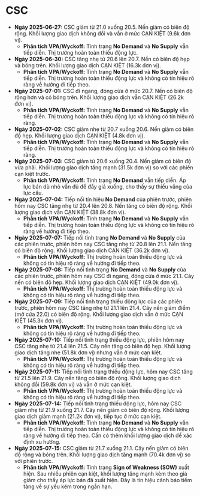 # CSC

- **Ngày 2025-06-27:** CSC giảm từ 21.0 xuống 20.5. Nến giảm có biên độ rộng. Khối lượng giao dịch không đổi và vẫn ở mức CẠN KIỆT (9.6k đơn vị).
    - **Phân tích VPA/Wyckoff:** Tình trạng **No Demand** và **No Supply** vẫn tiếp diễn. Thị trường hoàn toàn thiếu động lực.
- **Ngày 2025-06-30:** CSC tăng nhẹ từ 20.6 lên 20.7. Nến có biên độ hẹp và bóng trên. Khối lượng giao dịch CẠN KIỆT (16.3k đơn vị).
    - **Phân tích VPA/Wyckoff:** Tình trạng **No Demand** và **No Supply** vẫn tiếp diễn. Thị trường hoàn toàn thiếu động lực và không có tín hiệu rõ ràng về hướng đi tiếp theo.
- **Ngày 2025-07-01:** CSC đi ngang, đóng cửa ở mức 20.7. Nến có biên độ rộng hơn và có bóng trên. Khối lượng giao dịch vẫn CẠN KIỆT (26.2k đơn vị).
    - **Phân tích VPA/Wyckoff:** Tình trạng **No Demand** và **No Supply** vẫn tiếp diễn. Thị trường hoàn toàn thiếu động lực và không có tín hiệu rõ ràng.
- **Ngày 2025-07-02:** CSC giảm nhẹ từ 20.7 xuống 20.6. Nến giảm có biên độ hẹp. Khối lượng giao dịch CẠN KIỆT (4.8k đơn vị).
    - **Phân tích VPA/Wyckoff:** Tình trạng **No Demand** và **No Supply** vẫn tiếp diễn. Thị trường hoàn toàn thiếu động lực và không có tín hiệu rõ ràng.
- **Ngày 2025-07-03:** CSC giảm từ 20.6 xuống 20.4. Nến giảm có biên độ vừa phải. Khối lượng giao dịch tăng mạnh (31.5k đơn vị) so với các phiên cạn kiệt trước.
    - **Phân tích VPA/Wyckoff:** Tình trạng **No Demand** vẫn tiếp diễn. Áp lực bán dù nhỏ vẫn đủ để đẩy giá xuống, cho thấy sự thiếu vắng của lực cầu.
- **Ngày 2025-07-04:** Tiếp nối tín hiệu **No Demand** của phiên trước, phiên hôm nay CSC tăng nhẹ từ 20.4 lên 20.8. Nến tăng có biên độ rộng. Khối lượng giao dịch vẫn CẠN KIỆT (38.8k đơn vị).
    - **Phân tích VPA/Wyckoff:** Tình trạng **No Demand** và **No Supply** vẫn tiếp diễn. Thị trường hoàn toàn thiếu động lực và không có tín hiệu rõ ràng về hướng đi tiếp theo.
- **Ngày 2025-07-07:** Tiếp nối tình trạng **No Demand** và **No Supply** của các phiên trước, phiên hôm nay CSC tăng nhẹ từ 20.8 lên 21.1. Nến tăng có biên độ rộng. Khối lượng giao dịch CẠN KIỆT (36.2k đơn vị).
    - **Phân tích VPA/Wyckoff:** Thị trường hoàn toàn thiếu động lực và không có tín hiệu rõ ràng về hướng đi tiếp theo.
- **Ngày 2025-07-08:** Tiếp nối tình trạng **No Demand** và **No Supply** của các phiên trước, phiên hôm nay CSC đi ngang, đóng cửa ở mức 21.1. Cây nến có biên độ hẹp. Khối lượng giao dịch CẠN KIỆT (49.0k đơn vị).
    - **Phân tích VPA/Wyckoff:** Thị trường hoàn toàn thiếu động lực và không có tín hiệu rõ ràng về hướng đi tiếp theo.
- **Ngày 2025-07-09:** Tiếp nối tình trạng thiếu động lực của các phiên trước, phiên hôm nay CSC tăng nhẹ từ 21.1 lên 21.4. Cây nến giảm điểm (mở cửa 22.0) có biên độ rộng. Khối lượng giao dịch vẫn ở mức CẠN KIỆT (45.3k đơn vị).
    - **Phân tích VPA/Wyckoff:** Thị trường hoàn toàn thiếu động lực và không có tín hiệu rõ ràng về hướng đi tiếp theo.
- **Ngày 2025-07-10:** Tiếp nối tình trạng thiếu động lực, phiên hôm nay CSC tăng nhẹ từ 21.4 lên 21.5. Cây nến tăng có biên độ hẹp. Khối lượng giao dịch tăng nhẹ (51.8k đơn vị) nhưng vẫn ở mức cạn kiệt.
    - **Phân tích VPA/Wyckoff:** Thị trường hoàn toàn thiếu động lực và không có tín hiệu rõ ràng về hướng đi tiếp theo.
- **Ngày 2025-07-11:** Tiếp nối tình trạng thiếu động lực, hôm nay CSC tăng từ 21.5 lên 21.9. Cây nến tăng có biên độ rộng. Khối lượng giao dịch không đổi (59.8k đơn vị) và vẫn ở mức cạn kiệt.
    - **Phân tích VPA/Wyckoff:** Thị trường hoàn toàn thiếu động lực và không có tín hiệu rõ ràng về hướng đi tiếp theo.
- **Ngày 2025-07-14:** Tiếp nối tình trạng thiếu động lực, hôm nay CSC giảm nhẹ từ 21.9 xuống 21.7. Cây nến giảm có biên độ rộng. Khối lượng giao dịch giảm mạnh (21.2k đơn vị), tiếp tục ở mức cạn kiệt.
    - **Phân tích VPA/Wyckoff:** Tình trạng **No Demand** và **No Supply** vẫn tiếp diễn. Thị trường hoàn toàn thiếu động lực và không có tín hiệu rõ ràng về hướng đi tiếp theo. Cần có thêm khối lượng giao dịch để xác định xu hướng.
- **Ngày 2025-07-15:** CSC giảm từ 21.7 xuống 21.1. Cây nến giảm có biên độ rộng và bóng trên. Khối lượng giao dịch tăng mạnh (70.4k đơn vị) so với phiên trước.
    - **Phân tích VPA/Wyckoff:** Tình trạng **Sign of Weakness (SOW)** xuất hiện. Sau nhiều phiên cạn kiệt, khối lượng tăng mạnh kèm theo giá giảm cho thấy áp lực bán đã xuất hiện. Đây là tín hiệu cảnh báo tiềm tàng về sự yếu kém trong ngắn hạn.


